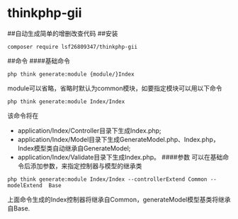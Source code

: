 # thinkphp-gii
##自动生成简单的增删改查代码
##安装
```
composer require lsf26809347/thinkphp-gii
```
##命令
####基础命令
```
php think generate:module {module/}Index
```
module可以省略，省略时默认为common模块，如要指定模块可以用以下命令
```
php think generate:module Index/Index
```
该命令将在 
- application/Index/Controller目录下生成Index.php;
- application/Index/Model目录下生成GenerateModel.php、Index.php，Index模型类自动继承自GenerateModel;
- application/Index/Validate目录下生成Index.php。
####参数
可以在基础命令后添加参数，来指定控制器与模型的继承类
```
php think generate:module Index/Index --controllerExtend Common --modelExtend  Base
```
上面命令生成的Index控制器将继承自Common，generateModel模型基类将继承自Base.

